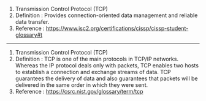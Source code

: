 1. Transmission Control Protocol (TCP)
2. Definition : Provides connection-oriented data management and reliable data transfer.
3. Reference : https://www.isc2.org/certifications/cissp/cissp-student-glossary#t
------------------------------------------------------------------------------------------------------------------------------------------------------------------------

1. Transmission Control Protocol (TCP)
2. Definition : TCP is one of the main protocols in TCP/IP networks. Whereas the IP protocol deals only with packets, TCP enables two hosts to establish a connection and exchange streams of data. TCP guarantees the delivery of data and also guarantees that packets will be delivered in the same order in which they were sent.
3. Reference : https://csrc.nist.gov/glossary/term/tcp
   
